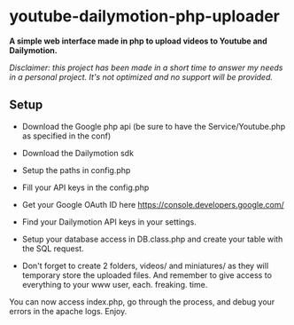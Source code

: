 # youtube-dailymotion-php-uploader


**A simple web interface made in php to upload videos to Youtube and Dailymotion.**

*Disclaimer: this project has been made in a short time to answer my needs in a personal project. It's not optimized and no support will be provided.*



## Setup

- Download the Google php api (be sure to have the Service/Youtube.php as specified in the conf)
- Download the Dailymotion sdk
- Setup the paths in config.php
- Fill your API keys in the config.php
- Get your Google OAuth ID here https://console.developers.google.com/
- Find your Dailymotion API keys in your settings.

- Setup your database access in DB.class.php and create your table with the SQL request.

- Don't forget to create 2 folders, videos/ and miniatures/ as they will temporary store the uploaded files. And remember to give access to everything to your www user, each. freaking. time. 

You can now access index.php, go through the process, and debug your errors in the apache logs. Enjoy.
